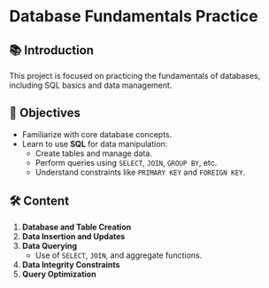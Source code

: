 # Database Fundamentals Practice

## 📚 Introduction
This project is focused on practicing the fundamentals of databases, including SQL basics and data management.

## 🎯 Objectives
- Familiarize with core database concepts.
- Learn to use **SQL** for data manipulation:
  - Create tables and manage data.
  - Perform queries using `SELECT`, `JOIN`, `GROUP BY`, etc.
  - Understand constraints like `PRIMARY KEY` and `FOREIGN KEY`.

## 🛠 Content
1. **Database and Table Creation**  
2. **Data Insertion and Updates**  
3. **Data Querying**  
   - Use of `SELECT`, `JOIN`, and aggregate functions.
4. **Data Integrity Constraints**  
5. **Query Optimization**
